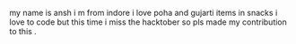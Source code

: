my name is ansh 
i m from indore 
i love poha and gujarti items in snacks 
i love to code but this time i miss the hacktober so pls made my contribution to this .
